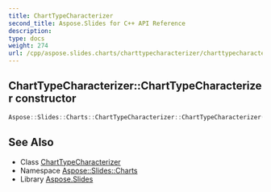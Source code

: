 ```yaml
---
title: ChartTypeCharacterizer
second_title: Aspose.Slides for C++ API Reference
description: 
type: docs
weight: 274
url: /cpp/aspose.slides.charts/charttypecharacterizer/charttypecharacterizer/
---
```

## ChartTypeCharacterizer::ChartTypeCharacterizer constructor




```cpp
Aspose::Slides::Charts::ChartTypeCharacterizer::ChartTypeCharacterizer()=delete
```

## See Also

* Class [ChartTypeCharacterizer](../)
* Namespace [Aspose::Slides::Charts](../../)
* Library [Aspose.Slides](../../../)
